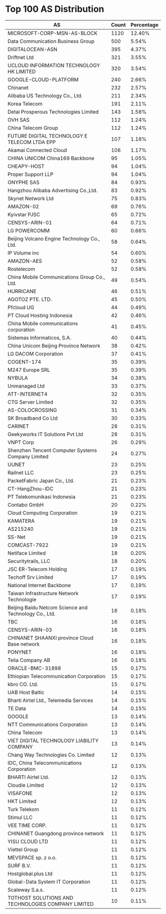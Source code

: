 # Top 100 AS Distribution
| AS | Count | Percentage |
|----|----|----|
| MICROSOFT-CORP-MSN-AS-BLOCK | 1120 | 12.40% |
| Data Communication Business Group | 500 | 5.54% |
| DIGITALOCEAN-ASN | 395 | 4.37% |
| Driftnet Ltd | 321 | 3.55% |
| UCLOUD INFORMATION TECHNOLOGY HK LIMITED | 320 | 3.54% |
| GOOGLE-CLOUD-PLATFORM | 240 | 2.66% |
| Chinanet | 232 | 2.57% |
| Alibaba US Technology Co., Ltd. | 211 | 2.34% |
| Korea Telecom | 191 | 2.11% |
| Detai Prosperous Technologies Limited | 143 | 1.58% |
| OVH SAS | 112 | 1.24% |
| China Telecom Group | 112 | 1.24% |
| FUTURE DIGITAL TECHNOLOGY E TELECOM LTDA EPP | 107 | 1.18% |
| Akamai Connected Cloud | 106 | 1.17% |
| CHINA UNICOM China169 Backbone | 95 | 1.05% |
| CHEAPY-HOST | 94 | 1.04% |
| Proper Support LLP | 94 | 1.04% |
| ONYPHE SAS | 84 | 0.93% |
| Hangzhou Alibaba Advertising Co.,Ltd. | 83 | 0.92% |
| Skynet Network Ltd | 75 | 0.83% |
| AMAZON-02 | 69 | 0.76% |
| Kyivstar PJSC | 65 | 0.72% |
| CENSYS-ARIN-01 | 64 | 0.71% |
| LG POWERCOMM | 60 | 0.66% |
| Beijing Volcano Engine Technology Co., Ltd. | 58 | 0.64% |
| IP Volume inc | 54 | 0.60% |
| AMAZON-AES | 52 | 0.58% |
| Rostelecom | 52 | 0.58% |
| China Mobile Communications Group Co., Ltd. | 49 | 0.54% |
| HURRICANE | 46 | 0.51% |
| AGOTOZ PTE. LTD. | 45 | 0.50% |
| Pfcloud UG | 44 | 0.49% |
| PT Cloud Hosting Indonesia | 42 | 0.46% |
| China Mobile communications corporation | 41 | 0.45% |
| Sistemas Informaticos, S.A. | 40 | 0.44% |
| China Unicom Beijing Province Network | 38 | 0.42% |
| LG DACOM Corporation | 37 | 0.41% |
| COGENT-174 | 35 | 0.39% |
| M247 Europe SRL | 35 | 0.39% |
| NYBULA | 34 | 0.38% |
| Unmanaged Ltd | 33 | 0.37% |
| ATT-INTERNET4 | 32 | 0.35% |
| CTG Server Limited | 32 | 0.35% |
| AS-COLOCROSSING | 31 | 0.34% |
| SK Broadband Co Ltd | 30 | 0.33% |
| CARINET | 28 | 0.31% |
| Geekyworks IT Solutions Pvt Ltd | 28 | 0.31% |
| VNPT Corp | 26 | 0.29% |
| Shenzhen Tencent Computer Systems Company Limited | 24 | 0.27% |
| UUNET | 23 | 0.25% |
| Railnet LLC | 23 | 0.25% |
| PacketFabric Japan Co., Ltd. | 21 | 0.23% |
| CT-HangZhou-IDC | 21 | 0.23% |
| PT Telekomunikasi Indonesia | 21 | 0.23% |
| Contabo GmbH | 20 | 0.22% |
| Cloud Computing Corporation | 19 | 0.21% |
| KAMATERA | 19 | 0.21% |
| AS215240 | 19 | 0.21% |
| SS-Net | 19 | 0.21% |
| COMCAST-7922 | 19 | 0.21% |
| Netiface Limited | 18 | 0.20% |
| Securitytrails, LLC | 18 | 0.20% |
| JSC ER-Telecom Holding | 17 | 0.19% |
| Techoff Srv Limited | 17 | 0.19% |
| National Internet Backbone | 17 | 0.19% |
| Taiwan Infrastructure Network Technologie | 17 | 0.19% |
| Beijing Baidu Netcom Science and Technology Co., Ltd. | 16 | 0.18% |
| TBC | 16 | 0.18% |
| CENSYS-ARIN-03 | 16 | 0.18% |
| CHINANET SHAANXI province Cloud Base network | 16 | 0.18% |
| PONYNET | 16 | 0.18% |
| Telia Company AB | 16 | 0.18% |
| ORACLE-BMC-31898 | 15 | 0.17% |
| Ethiopian Telecommunication Corporation | 15 | 0.17% |
| kbro CO. Ltd. | 15 | 0.17% |
| UAB Host Baltic | 14 | 0.15% |
| Bharti Airtel Ltd., Telemedia Services | 14 | 0.15% |
| TE Data | 14 | 0.15% |
| GOOGLE | 13 | 0.14% |
| NTT Communications Corporation | 13 | 0.14% |
| China Telecom | 13 | 0.14% |
| VIET DIGITAL TECHNOLOGY LIABILITY COMPANY | 13 | 0.14% |
| Chang Way Technologies Co. Limited | 12 | 0.13% |
| IDC, China Telecommunications Corporation | 12 | 0.13% |
| BHARTI Airtel Ltd. | 12 | 0.13% |
| Cloudie Limited | 12 | 0.13% |
| VISAFONE | 12 | 0.13% |
| HKT Limited | 12 | 0.13% |
| Turk Telekom | 11 | 0.12% |
| Stimul LLC | 11 | 0.12% |
| VEE TIME CORP. | 11 | 0.12% |
| CHINANET Guangdong province network | 11 | 0.12% |
| YISU CLOUD LTD | 11 | 0.12% |
| Viettel Group | 11 | 0.12% |
| MEVSPACE sp. z o.o. | 11 | 0.12% |
| SURF B.V. | 11 | 0.12% |
| Hostglobal.plus Ltd | 11 | 0.12% |
| Global-Data System IT Corporation | 11 | 0.12% |
| Scaleway S.a.s. | 11 | 0.12% |
| TOTHOST SOLUTIONS AND TECHNOLOGIES COMPANY LIMITED | 10 | 0.11% |
